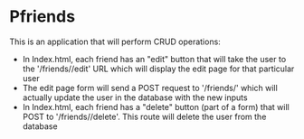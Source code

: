 # Pfriends
This is an application that will perform CRUD operations:

- In Index.html, each friend has an "edit" button that will take the user to the '/friends/<id>/edit' URL which will display the edit page for that particular user
- The edit page form will send a POST request to '/friends/<id>' which will actually update the user in the database with the new inputs
- In Index.html, each friend has a "delete" button (part of a form) that will POST to '/friends/<id>/delete'. This route will delete the user from the database

